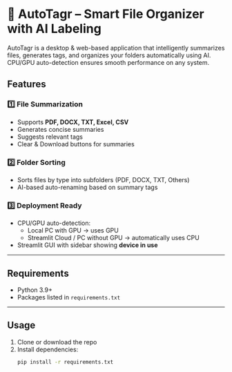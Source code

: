 # 📂 AutoTagr – Smart File Organizer with AI Labeling

AutoTagr is a desktop & web-based application that intelligently summarizes files, generates tags, and organizes your folders automatically using AI. CPU/GPU auto-detection ensures smooth performance on any system.

## Features

### 1️⃣ File Summarization
- Supports **PDF, DOCX, TXT, Excel, CSV**
- Generates concise summaries
- Suggests relevant tags
- Clear & Download buttons for summaries

### 2️⃣ Folder Sorting
- Sorts files by type into subfolders (PDF, DOCX, TXT, Others)
- AI-based auto-renaming based on summary tags

### 3️⃣ Deployment Ready
- CPU/GPU auto-detection:
  - Local PC with GPU → uses GPU
  - Streamlit Cloud / PC without GPU → automatically uses CPU
- Streamlit GUI with sidebar showing **device in use**

---

## Requirements
- Python 3.9+
- Packages listed in `requirements.txt`

---

## Usage
1. Clone or download the repo
2. Install dependencies:
   ```bash
   pip install -r requirements.txt
